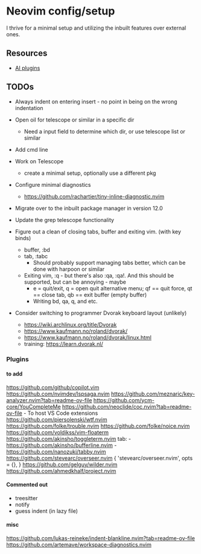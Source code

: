 # Neovim config/setup

I thrive for a minimal setup and utilizing the inbuilt features over external ones.

## Resources

- [AI plugins](https://gist.github.com/ColinKennedy/8a0eea1b18b6e22bc10daa64cb47ae9d)

## TODOs

- Always indent on entering insert - no point in being on the wrong indentation
- Open oil for telescope or similar in a specific dir
    - Need a input field to determine which dir, or use telescope list or similar
- Add cmd line
- Work on Telescope
    - create a minimal setup, optionally use a different pkg
- Configure minimal diagnostics
    - https://github.com/rachartier/tiny-inline-diagnostic.nvim
- Migrate over to the inbuilt package manager in version 12.0
- Update the grep telescope functionality
- Figure out a clean of closing tabs, buffer and exiting vim. (with key binds)
    - buffer, :bd
    - tab, :tabc
        - Should probably support managing tabs better, which can be done with harpoon or similar
    - Exiting vim, :q - but there's also :qa, :qa!. And this should be supported, but can be annoying - maybe
        - <leader>e = quit/exit, <leader>q = open quit alternative menu; <leader>qf == quit force, <leader>qt == close tab, <leader>qb == exit buffer (empty buffer)
        - Writing bd, qa, q, and etc.

- Consider switching to programmer Dvorak keyboard layout (unlikely)
    - https://wiki.archlinux.org/title/Dvorak
    - https://www.kaufmann.no/roland/dvorak/
    - https://www.kaufmann.no/roland/dvorak/linux.html
    - training: https://learn.dvorak.nl/

### Plugins

#### to add

https://github.com/github/copilot.vim
https://github.com/nvimdev/lspsaga.nvim
https://github.com/meznaric/key-analyzer.nvim?tab=readme-ov-file
https://github.com/ycm-core/YouCompleteMe
https://github.com/neoclide/coc.nvim?tab=readme-ov-file
    - To host VS Code extensions
https://github.com/piersolenski/wtf.nvim
https://github.com/folke/trouble.nvim
https://github.com/folke/noice.nvim
https://github.com/voldikss/vim-floaterm
https://github.com/akinsho/toggleterm.nvim
tab:
    - https://github.com/akinsho/bufferline.nvim
    - https://github.com/nanozuki/tabby.nvim
https://github.com/stevearc/overseer.nvim
{
  'stevearc/overseer.nvim',
  opts = {},
}
https://github.com/gelguy/wilder.nvim
https://github.com/ahmedkhalf/project.nvim

#### Commented out

- treesitter
- notify
- guess indent (in lazy file)

#### misc

https://github.com/lukas-reineke/indent-blankline.nvim?tab=readme-ov-file
https://github.com/artemave/workspace-diagnostics.nvim
